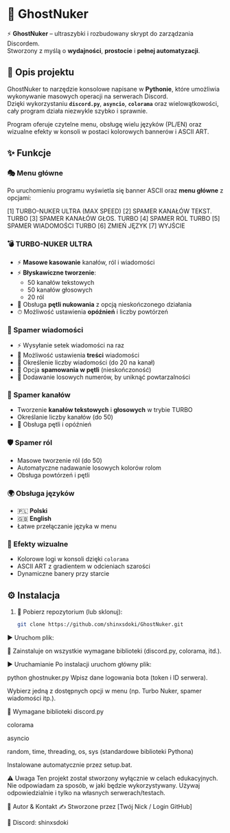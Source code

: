 # 👻 GhostNuker

⚡ **GhostNuker** – ultraszybki i rozbudowany skrypt do zarządzania Discordem.  
Stworzony z myślą o **wydajności**, **prostocie** i **pełnej automatyzacji**.  



## 📌 Opis projektu
GhostNuker to narzędzie konsolowe napisane w **Pythonie**, które umożliwia wykonywanie masowych operacji na serwerach Discord.  
Dzięki wykorzystaniu **`discord.py`**, **`asyncio`**, **`colorama`** oraz wielowątkowości, cały program działa niezwykle szybko i sprawnie.  

Program oferuje czytelne menu, obsługę wielu języków (PL/EN) oraz wizualne efekty w konsoli w postaci kolorowych bannerów i ASCII ART.  



## ✨ Funkcje

### 🎭 Menu główne
Po uruchomieniu programu wyświetla się banner ASCII oraz **menu główne** z opcjami:

[1] TURBO-NUKER ULTRA (MAX SPEED)
[2] SPAMER KANAŁÓW TEKST. TURBO
[3] SPAMER KANAŁÓW GŁOS. TURBO
[4] SPAMER RÓL TURBO
[5] SPAMER WIADOMOŚCI TURBO
[6] ZMIEŃ JĘZYK
[7] WYJŚCIE



### 💣 TURBO-NUKER ULTRA
- ⚡ **Masowe kasowanie** kanałów, ról i wiadomości  
- ⚡ **Błyskawiczne tworzenie**:
  - 50 kanałów tekstowych  
  - 50 kanałów głosowych  
  - 20 ról  
- 🔁 Obsługa **pętli nukowania** z opcją nieskończonego działania  
- ⏱ Możliwość ustawienia **opóźnień** i liczby powtórzeń  



### 💬 Spamer wiadomości
- ⚡ Wysyłanie setek wiadomości na raz  
- 📜 Możliwość ustawienia **treści** wiadomości  
- 🔢 Określenie liczby wiadomości (do 20 na kanał)  
- 🔁 Opcja **spamowania w pętli** (nieskończoność)  
- 🎲 Dodawanie losowych numerów, by uniknąć powtarzalności  



### 📡 Spamer kanałów
- Tworzenie **kanałów tekstowych** i **głosowych** w trybie TURBO  
- Określanie liczby kanałów (do 50)  
- 🔁 Obsługa pętli i opóźnień  



### 🛡 Spamer ról
- Masowe tworzenie ról (do 50)  
- Automatyczne nadawanie losowych kolorów rolom  
- Obsługa powtórzeń i pętli  



### 🌍 Obsługa języków
- 🇵🇱 **Polski**  
- 🇬🇧 **English**  
- Łatwe przełączanie języka w menu  



### 🎨 Efekty wizualne
- Kolorowe logi w konsoli dzięki `colorama`  
- ASCII ART z gradientem w odcieniach szarości  
- Dynamiczne banery przy starcie  



## ⚙️ Instalacja

1. 📂 Pobierz repozytorium (lub sklonuj):
   ```bash
   git clone https://github.com/shinxsdoki/GhostNuker.git
▶️ Uruchom plik:


🔹 Zainstaluje on wszystkie wymagane biblioteki (discord.py, colorama, itd.).

▶️ Uruchamianie
Po instalacji uruchom główny plik:

python ghostnuker.py
Wpisz dane logowania bota (token i ID serwera).

Wybierz jedną z dostępnych opcji w menu (np. Turbo Nuker, spamer wiadomości itp.).

📂 Wymagane biblioteki
discord.py

colorama

asyncio

random, time, threading, os, sys (standardowe biblioteki Pythona)

Instalowane automatycznie przez setup.bat.

⚠️ Uwaga
Ten projekt został stworzony wyłącznie w celach edukacyjnych.
Nie odpowiadam za sposób, w jaki będzie wykorzystywany.
Używaj odpowiedzialnie i tylko na własnych serwerach/testach.

👤 Autor & Kontakt
✍️ Stworzone przez [Twój Nick / Login GitHub]


📩 Discord: shinxsdoki
